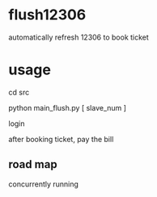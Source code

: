 # flush12306
automatically refresh 12306 to book ticket

# usage
cd src

python main_flush.py  [ slave_num ]

login


after booking ticket, pay the bill



## road map
concurrently running


